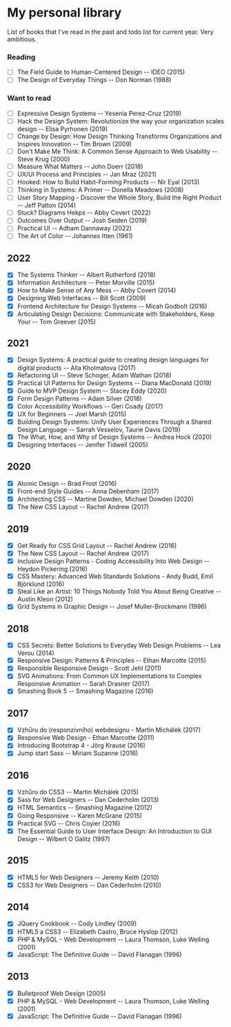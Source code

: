 # My personal library

List of books that I've read in the past and todo list for current year. Very ambitious.

### Reading
- [ ] The Field Guide to Human-Centered Design -- IDEO (2015)
- [ ] The Design of Everyday Things -- Don Norman (1988)
### Want to read
- [ ] Expressive Design Systems -- Yesenia Perez-Cruz (2019)
- [ ] Hack the Design System: Revolutionize the way your organization scales design -- Elisa Pyrhonen (2019)
- [ ] Change by Design: How Design Thinking Transforms Organizations and Inspires Innovation -- Tim Brown (2009)
- [ ] Don't Make Me Think: A Common Sense Approach to Web Usability -- Steve Krug (2000)
- [ ] Measure What Matters -- John Doerr (2018)
- [ ] UX/UI Process and Principles -- Jan Mraz (2021)
- [ ] Hooked: How to Build Habit-Forming Products -- Nir Eyal (2013)
- [ ] Thinking in Systems: A Primer -- Donella Meadows (2008)
- [ ] User Story Mapping - Discover the Whole Story, Build the Right Product -- Jeff Patton (2014)
- [ ] Stuck? Diagrams Hekps -- Abby Covert (2022)
- [ ] Outcomes Over Output -- Josh Seiden (2019)
- [ ] Practical UI -- Adham Dannaway (2022)
- [ ] The Art of Color -- Johannes Itten (1961)
## 2022
- [x] The Systems Thinker -- Albert Rutherford (2018)
- [x] Information Architecture -- Peter Morville (2015)
- [x] How to Make Sense of Any Mess -- Abby Covert (2014)
- [x] Designing Web Interfaces -- Bill Scott (2009)
- [x] Frontend Architecture for Design Systems -- Micah Godbolt (2016)
- [x] Articulating Design Decisions: Communicate with Stakeholders, Keep Your -- Tom Greever (2015)
## 2021
- [x] Design Systems: A practical guide to creating design languages for digital products -- Alla Kholmatova (2017)
- [x] Refactoring UI -- Steve Schoger, Adam Wathan (2018)
- [x] Practical UI Patterns for Design Systems -- Diana MacDonald (2019)
- [x] Guide to MVP Design System -- Stacey Eddy (2020)
- [x] Form Design Patterns -- Adam Silver (2018)
- [x] Color Accessibility Workflows -- Geri Coady (2017)
- [x] UX for Beginners -- Joel Marsh (2015)
- [x] Building Design Systems: Unify User Experiences Through a Shared Design Language -- Sarrah Vesselov, Taurie Davis (2019)
- [x] The What, How, and Why of Design Systems -- Andrea Hock (2020)
- [x] Designing Interfaces -- Jenifer Tidwell (2005)
## 2020
- [x] Atomic Design -- Brad Frost (2016)
- [x] Front-end Style Guides -- Anna Debenham (2017)
- [x] Architecting CSS -- Martine Dowden, Michael Dowden (2020)
- [x] The New CSS Layout -- Rachel Andrew (2017)

## 2019
- [x] Get Ready for CSS Grid Layout -- Rachel Andrew (2016)
- [x] The New CSS Layout -- Rachel Andrew (2017)
- [x] Inclusive Design Patterns - Coding Accessibility Into Web Design -- Heydon Pickering (2016)
- [x] CSS Mastery: Advanced Web Standards Solutions - Andy Budd, Emil Björklund (2016)
- [x] Steal Like an Artist: 10 Things Nobody Told You About Being Creative -- Austin Kleon (2012)
- [x] Grid Systems in Graphic Design -- Josef Muller-Brockmann (1996)
## 2018
- [x] CSS Secrets: Better Solutions to Everyday Web Design Problems -- Lea Verou (2014)
- [x] Responsive Design: Patterns & Principles -- Ethan Marcotte (2015)
- [x] Responsible Responsive Design - Scott Jehl (2011)
- [x] SVG Animations: From Common UX Implementations to Complex Responsive Animation -- Sarah Drasner (2017)
- [x] Smashing Book 5 -- Smashing Magazine (2016)

## 2017
- [x] Vzhůru do (responziv­ního) webdesignu - Martin Michálek (2017)
- [x] Responsive Web Design - Ethan Marcotte (2011)
- [x] Introducing Bootstrap 4 - Jörg Krause (2016)
- [x] Jump start Sass -- Miriam Suzanne (2016)

## 2016
- [x] Vzhůru do CSS3 -- Martin Michálek (2015)
- [x] Sass for Web Designers -- Dan Cederholm (2013)
- [x] HTML Semantics -- Smashing Magazine (2012)
- [x] Going Responsive -- Karen McGrane (2015)
- [x] Practical SVG -- Chris Coyier (2016)
- [x] The Essential Guide to User Interface Design: An Introduction to GUI Design -- Wilbert O Galitz (1997)

## 2015
- [x] HTML5 for Web Designers -- Jeremy Keith (2010)
- [x] CSS3 for Web Designers -- Dan Cederholm (2010)

## 2014
- [x] JQuery Cookbook -- Cody Lindley (2009)
- [x] HTML5 a CSS3 -- Elizabeth Castro, Bruce Hyslop (2012)
- [x] PHP & MySQL - Web Development -- Laura Thomson, Luke Welling (2001)
- [x] JavaScript: The Definitive Guide -- David Flanagan (1996)

## 2013
- [x] Bulletproof Web Design (2005)
- [x] PHP & MySQL - Web Development -- Laura Thomson, Luke Welling (2001)
- [x] JavaScript: The Definitive Guide -- David Flanagan (1996)

